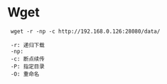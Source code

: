 # Wget



```
 wget -r -np -c http://192.168.0.126:28080/data/
 
 -r: 递归下载
 -np:
 -c: 断点续传
 -P: 指定目录
 -O: 重命名

 
```

